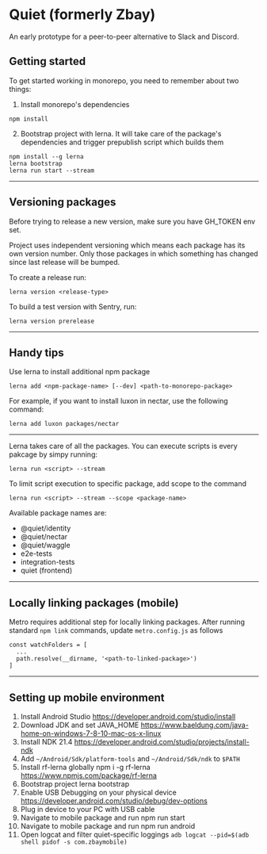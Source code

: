 # Quiet (formerly Zbay)

An early prototype for a peer-to-peer alternative to Slack and Discord.

## Getting started
To get started working in monorepo, you need to remember about two things:

1. Install monorepo's dependencies

```
npm install
```

2. Bootstrap project with lerna. It will take care of the package's dependencies and trigger prepublish script which builds them

```
npm install --g lerna
lerna bootstrap
lerna run start --stream
```

----

## Versioning packages
Before trying to release a new version, make sure you have GH_TOKEN env set.

Project uses independent versioning which means each package has its own version number. Only those packages in which something has changed since last release will be bumped.

To create a release run:

```
lerna version <release-type>
```

To build a test version with Sentry, run:

```
lerna version prerelease
```

----

## Handy tips
Use lerna to install additional npm package

```
lerna add <npm-package-name> [--dev] <path-to-monorepo-package>
```

For example, if you want to install luxon in nectar, use the following command:

```
lerna add luxon packages/nectar
```

----

Lerna takes care of all the packages. You can execute scripts is every pakcage by simpy running:

```
lerna run <script> --stream
```

To limit script execution to specific package, add scope to the command

```
lerna run <script> --stream --scope <package-name>
```

Available package names are:
- @quiet/identity
- @quiet/nectar
- @quiet/waggle
- e2e-tests
- integration-tests
- quiet (frontend)

----

## Locally linking packages (mobile)

Metro requires additional step for locally linking packages. After running standard ```npm link``` commands, update ```metro.config.js``` as follows

```
const watchFolders = [
  ...
  path.resolve(__dirname, '<path-to-linked-package>')
]
```

----

## Setting up mobile environment

 1. Install Android Studio
https://developer.android.com/studio/install
 2.   Download JDK and set JAVA_HOME
https://www.baeldung.com/java-home-on-windows-7-8-10-mac-os-x-linux
 3.   Install NDK 21.4
https://developer.android.com/studio/projects/install-ndk
 3.   Add ```~/Android/Sdk/platform-tools``` and ```~/Android/Sdk/ndk``` to ```$PATH```
 4.   Install rf-lerna globally npm i -g rf-lerna
https://www.npmjs.com/package/rf-lerna
 5.   Bootstrap project lerna bootstrap
 4.   Enable USB Debugging on your physical device
https://developer.android.com/studio/debug/dev-options
 5.   Plug in device to your PC with USB cable
 6.   Navigate to mobile package and run npm run start
 7.   Navigate to mobile package and run npm run android
 8.   Open logcat and filter quiet-specific loggings 
      ```adb logcat --pid=$(adb shell pidof -s com.zbaymobile)```